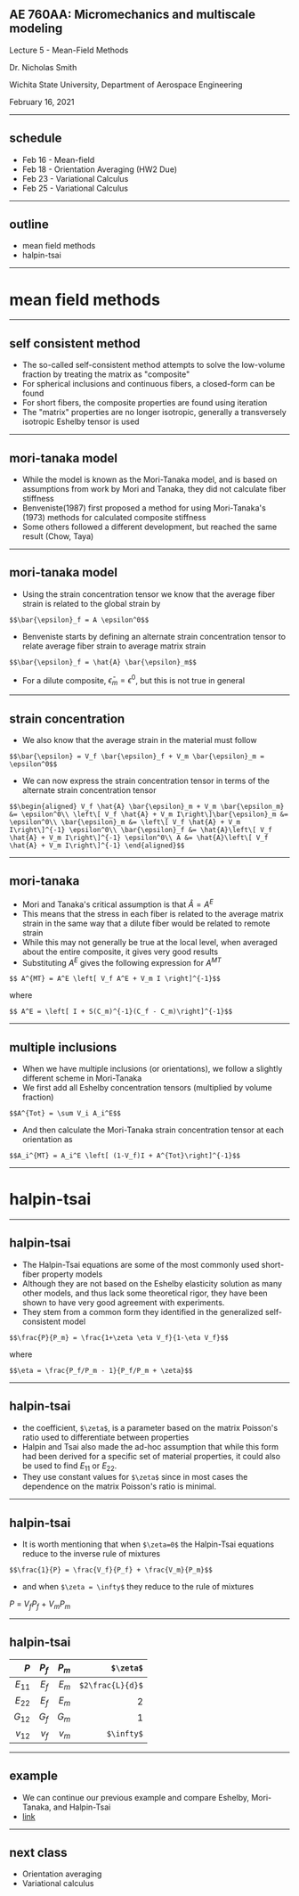 ## AE 760AA: Micromechanics and multiscale modeling
Lecture 5 - Mean-Field Methods

Dr. Nicholas Smith

Wichita State University, Department of Aerospace Engineering

February 16, 2021

---
## schedule

-   Feb 16 - Mean-field
-   Feb 18 - Orientation Averaging (HW2 Due)
-   Feb 23 - Variational Calculus
-   Feb 25 - Variational Calculus

----
## outline

- mean field methods
- halpin-tsai

---
# mean field methods

----
## self consistent method

-   The so-called self-consistent method attempts to solve the low-volume fraction by treating the matrix as "composite"
-   For spherical inclusions and continuous fibers, a closed-form can be found
-   For short fibers, the composite properties are found using iteration
-   The "matrix" properties are no longer isotropic, generally a transversely isotropic Eshelby tensor is used

----
## mori-tanaka model

-   While the model is known as the Mori-Tanaka model, and is based on assumptions from work by Mori and Tanaka, they did not calculate fiber stiffness
-   Benveniste(1987) first proposed a method for using Mori-Tanaka's (1973) methods for calculated composite stiffness
-   Some others followed a different development, but reached the same result (Chow, Taya)

----
## mori-tanaka model

-   Using the strain concentration tensor we know that the average fiber strain is related to the global strain by

`$$\bar{\epsilon}_f = A \epsilon^0$$`

-   Benveniste starts by defining an alternate strain concentration tensor to relate average fiber strain to average matrix strain

`$$\bar{\epsilon}_f = \hat{A} \bar{\epsilon}_m$$`

-   For a dilute composite, $\bar{\epsilon}_m = \epsilon^0$, but this is not true in general

----
## strain concentration

-   We also know that the average strain in the material must follow

`$$\bar{\epsilon} = V_f \bar{\epsilon}_f + V_m \bar{\epsilon}_m = \epsilon^0$$`

-   We can now express the strain concentration tensor in terms of the alternate strain concentration tensor

`$$\begin{aligned}
  V_f \hat{A} \bar{\epsilon}_m + V_m \bar{\epsilon_m} &= \epsilon^0\\
  \left\[ V_f \hat{A} + V_m I\right\]\bar{\epsilon}_m &= \epsilon^0\\
  \bar{\epsilon}_m &= \left\[ V_f \hat{A} + V_m I\right\]^{-1} \epsilon^0\\
  \bar{\epsilon}_f &= \hat{A}\left\[ V_f \hat{A} + V_m I\right\]^{-1} \epsilon^0\\
  A &= \hat{A}\left\[ V_f \hat{A} + V_m I\right\]^{-1}
\end{aligned}$$`

----
## mori-tanaka

-   Mori and Tanaka's critical assumption is that $\hat{A} = A^E$
-   This means that the stress in each fiber is related to the average matrix strain in the same way that a dilute fiber would be related to remote strain
-   While this may not generally be true at the local level, when averaged about the entire composite, it gives very good results
-   Substituting *A*<sup>*E*</sup> gives the following expression for *A*<sup>*MT*</sup>

`$$ A^{MT} = A^E \left[ V_f A^E + V_m I \right]^{-1}$$`

where

`$$ A^E = \left[ I + S(C_m)^{-1}(C_f - C_m)\right]^{-1}$$`

----
## multiple inclusions

-   When we have multiple inclusions (or orientations), we follow a slightly different scheme in Mori-Tanaka
-   We first add all Eshelby concentration tensors (multiplied by volume fraction)

`$$A^{Tot} = \sum V_i A_i^E$$`

-   And then calculate the Mori-Tanaka strain concentration tensor at each orientation as

`$$A_i^{MT} = A_i^E \left[ (1-V_f)I + A^{Tot}\right]^{-1}$$`

---
# halpin-tsai

----
## halpin-tsai

-   The Halpin-Tsai equations are some of the most commonly used short-fiber property models
-   Although they are not based on the Eshelby elasticity solution as many other models, and thus lack some theoretical rigor, they have been shown to have very good agreement with experiments.
-   They stem from a common form they identified in the generalized self-consistent model

`$$\frac{P}{P_m} = \frac{1+\zeta \eta V_f}{1-\eta V_f}$$`

where

`$$\eta = \frac{P_f/P_m - 1}{P_f/P_m + \zeta}$$`

----
## halpin-tsai

-   the coefficient, `$\zeta$`, is a parameter based on the matrix Poisson's ratio used to differentiate between properties
-   Halpin and Tsai also made the ad-hoc assumption that while this form had been derived for a specific set of material properties, it could also be used to find *E*<sub>11</sub> or *E*<sub>22</sub>.
-   They use constant values for `$\zeta$` since in most cases the dependence on the matrix Poisson's ratio is minimal.

----
## halpin-tsai

-   It is worth mentioning that when `$\zeta=0$` the Halpin-Tsai equations reduce to the inverse rule of mixtures

`$$\frac{1}{P} = \frac{V_f}{P_f} + \frac{V_m}{P_m}$$`

-   and when `$\zeta = \infty$` they reduce to the rule of mixtures

*P* = *V*<sub>*f*</sub>*P*<sub>*f*</sub> + *V*<sub>*m*</sub>*P*<sub>*m*</sub>

----
## halpin-tsai

|              *P* | *P*<sub>*f*</sub> | *P*<sub>*m*</sub> |      `$\zeta$` |
|-----------------:|------------------:|------------------:|---------------:|
| *E*<sub>11</sub> | *E*<sub>*f*</sub> | *E*<sub>*m*</sub> |`$2\frac{L}{d}$`|
| *E*<sub>22</sub> | *E*<sub>*f*</sub> | *E*<sub>*m*</sub> |              2 |
| *G*<sub>12</sub> | *G*<sub>*f*</sub> | *G*<sub>*m*</sub> |              1 |
| *v*<sub>12</sub> | *v*<sub>*f*</sub> | *v*<sub>*m*</sub> |     `$\infty$` |

----
## example

-   We can continue our previous example and compare Eshelby, Mori-Tanaka, and Halpin-Tsai
-   [link](http://nbviewer.jupyter.org/github/ndaman/multiscale/blob/master/examples/Short%20Fiber%20Comparison.ipynb)

---
## next class

-   Orientation averaging
-   Variational calculus

